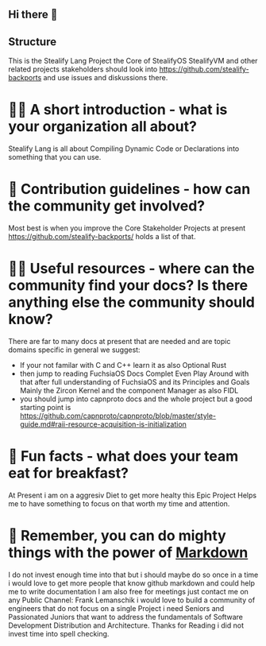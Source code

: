 ## Hi there 👋

## Structure
This is the Stealify Lang Project the Core of StealifyOS StealifyVM and other related projects stakeholders should look into https://github.com/stealify-backports and use issues and diskussions there.

# 🙋‍♀️ A short introduction - what is your organization all about? 
Stealify Lang is all about Compiling Dynamic Code or Declarations into something that you can use.

# 🌈 Contribution guidelines - how can the community get involved?
Most best is when you improve the Core Stakeholder Projects at present https://github.com/stealify-backports/ holds a list of that. 

# 👩‍💻 Useful resources - where can the community find your docs? Is there anything else the community should know?
There are far to many docs at present that are needed and are topic domains specific in general we suggest:
- If your not familar with C and C++ learn it as also Optional Rust 
- then jump to  reading FuchsiaOS Docs Complet Even Play Around with that after full understanding of FuchsiaOS and its Principles and Goals Mainly the Zircon Kernel and the component Manager as also FIDL 
- you should jump into capnproto docs and the whole project but a good starting point is https://github.com/capnproto/capnproto/blob/master/style-guide.md#raii-resource-acquisition-is-initialization

# 🍿 Fun facts - what does your team eat for breakfast?
At Present i am on a aggresiv Diet to get more healty this Epic Project Helps me to have something to focus on that worth my time and attention.

# 🧙 Remember, you can do mighty things with the power of [Markdown](https://docs.github.com/github/writing-on-github/getting-started-with-writing-and-formatting-on-github/basic-writing-and-formatting-syntax)
I do not invest enough time into that but i should maybe do so once in a time i would love to get more people that know github markdown and could help me to write documentation I am also free for meetings just contact me on any Public Channel: Frank Lemanschik i would love to build a community of engineers that do not focus on a single Project i need Seniors and Passionated Juniors that want to address the fundamentals of Software Development Distribution and Architecture. Thanks for Reading i did not invest time into spell checking. 

